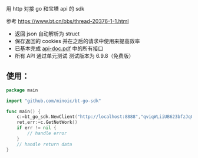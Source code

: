 用 http 对接 go 和宝塔 api 的 sdk

参考 https://www.bt.cn/bbs/thread-20376-1-1.html

* 返回 json 自动解析为 struct
* 保存返回的 cookies 并在之后的请求中使用来提高效率
* 已基本完成 [api-doc.pdf](api-doc.pdf "api-doc.pdf") 中的所有接口
* 所有 API 通过单元测试 测试版本为 6.9.8（免费版）

## 使用：

```go
package main

import "github.com/minoic/bt-go-sdk"

func main() {
	c:=bt_go_sdk.NewClient("http://localhost:8888","qviqWLiiUB623bfzJqQ37OGUEXwOXtVN")
	ret,err:=c.GetNetWork()
	if err != nil {
		// handle error
	}
	// handle return data
}

```